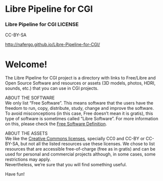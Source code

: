 # Libre Pipeline for CGI



### Libre Pipeline for CGI LICENSE
CC-BY-SA

http://nafergo.github.io/Libre-Pipeline-for-CGI/ 

# Welcome!

The Libre Pipeline for CGI project is a directory with links to Free/Libre and Open Source Software and resources or assets (3D models, photos, HDRI, sounds, etc.) that you can use in CGI projects.

ABOUT THE SOFTWARE  
We only list “Free Software”. This means software that the users have the freedom to run, copy, distribute, study, change and improve the software. To avoid misconceptions (in this case, Free doesn’t mean it is gratis), this type of software is sometimes called “Libre Software”. For more information on this, please check the [Free Software Definition](http://www.gnu.org/philosophy/free-sw.en.html).

ABOUT THE ASSETS  
We like the [Creative Commons licenses](https://creativecommons.org/licenses/), specially CC0 and CC-BY or CC-BY-SA, but not all the listed resources use these licenses. We chose to list resources that are accessible free-of-charge (free as in gratis) and can be used for personal and commercial projects although, in some cases, some restrictions may apply.  
Nevertheless, we’re sure that you will find something useful.

Have fun!
